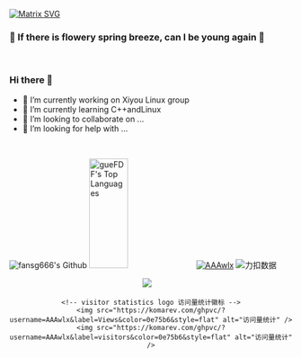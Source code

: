 [![Matrix SVG](https://raw.githubusercontent.com/rodrigograca31/rodrigograca31/master/matrix.svg)](https://www.youtube.com/watch?v=SDkAGkd4NLc) 
###                           👋  If there is flowery spring breeze, can I be young again 👋


<br>


### Hi there 👋

- 🔭 I’m currently working on Xiyou Linux group
- 🌱 I’m currently learning C++andLinux
- 👯 I’m looking to collaborate on ...
- 🤔 I’m looking for help with ...

<br>


![fansg666's Github](https://github-readme-stats.vercel.app/api?username=AAAwlx&show_icons=true&theme=dark)
<img src="https://github-readme-stats.vercel.app/api/top-langs/?username=AAAwlx&theme=tokyonight" height="195px" width="37%" alt="gueFDF's Top Languages">
[![AAAwlx](https://github-profile-trophy.vercel.app/?username=AAAwlx)](https://github.com/ryo-ma/github-profile-troph) 
![力扣数据](https://stats.justsong.cn/api/leetcode?username=intelligent-kapitsay3d&cn=true)
  <div align="center">
    <a href="https://leetcode.cn/u/intelligent-kapitsay3d/"><img src="https://img.shields.io/badge/LeetCode-力扣-yellow" /></a>&emsp;
   
    <!-- visitor statistics logo 访问量统计徽标 -->
    <img src="https://komarev.com/ghpvc/?username=AAAwlx&label=Views&color=0e75b6&style=flat" alt="访问量统计" />
    <img src="https://komarev.com/ghpvc/?username=AAAwlx&label=visitors&color=0e75b6&style=flat" alt="访问量统计" />
  </div>
